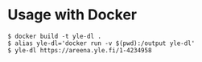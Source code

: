 # Usage with Docker
```
$ docker build -t yle-dl .
$ alias yle-dl='docker run -v $(pwd):/output yle-dl'
$ yle-dl https://areena.yle.fi/1-4234958
```
